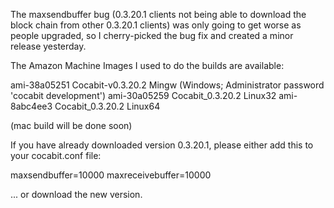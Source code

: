 The maxsendbuffer bug (0.3.20.1 clients not being able to download the block chain from other 0.3.20.1 clients) was only going to get
worse as people upgraded, so I cherry-picked the bug fix and created a minor release yesterday.

The Amazon Machine Images I used to do the builds are available:

  ami-38a05251   Cocabit-v0.3.20.2 Mingw    (Windows; Administrator password 'cocabit development')
  ami-30a05259   Cocabit_0.3.20.2 Linux32
  ami-8abc4ee3   Cocabit_0.3.20.2 Linux64

(mac build will be done soon)

If you have already downloaded version 0.3.20.1, please either add this to your cocabit.conf file:

  maxsendbuffer=10000
  maxreceivebuffer=10000

... or download the new version.
